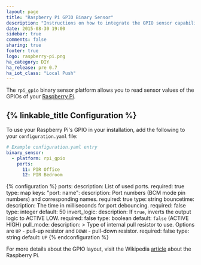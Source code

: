 ```yaml
---
layout: page
title: "Raspberry Pi GPIO Binary Sensor"
description: "Instructions on how to integrate the GPIO sensor capability of a Raspberry Pi into Home Assistant."
date: 2015-08-30 19:00
sidebar: true
comments: false
sharing: true
footer: true
logo: raspberry-pi.png
ha_category: DIY
ha_release: pre 0.7
ha_iot_class: "Local Push"
---
```


The `rpi_gpio` binary sensor platform allows you to read sensor values of the GPIOs of your [Raspberry Pi](https://www.raspberrypi.org/).

## {% linkable_title Configuration %}

To use your Raspberry Pi's GPIO in your installation, add the following to your `configuration.yaml` file:

```yaml
# Example configuration.yaml entry
binary_sensor:
  - platform: rpi_gpio
    ports:
      11: PIR Office
      12: PIR Bedroom
```

{% configuration %}
ports:
  description: List of used ports.
  required: true
  type: map
  keys:
    "port: name":
      description: Port numbers (BCM mode pin numbers) and corresponding names.
      required: true
      type: string
bouncetime:
  description: The time in milliseconds for port debouncing.
  required: false
  type: integer
  default: 50
invert_logic:
  description: If `true`, inverts the output logic to ACTIVE LOW.
  required: false
  type: boolean
  default: `false` (ACTIVE HIGH)
pull_mode:
  description: >
    Type of internal pull resistor to use.
    Options are `UP` - pull-up resistor and `DOWN` - pull-down resistor.
  required: false
  type: string
  default: `UP`
{% endconfiguration %}

For more details about the GPIO layout, visit the Wikipedia [article](https://en.wikipedia.org/wiki/Raspberry_Pi#GPIO_connector) about the Raspberry Pi.
